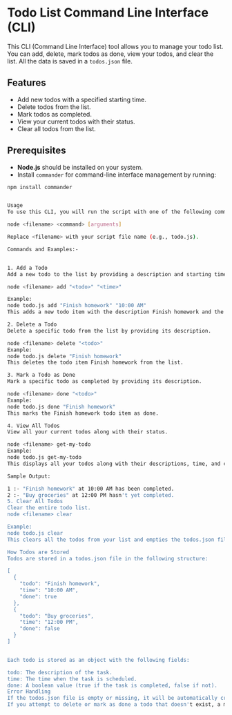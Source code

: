 # Todo List Command Line Interface (CLI)

This CLI (Command Line Interface) tool allows you to manage your todo list. You can add, delete, mark todos as done, view your todos, and clear the list. All the data is saved in a `todos.json` file.

## Features

- Add new todos with a specified starting time.
- Delete todos from the list.
- Mark todos as completed.
- View your current todos with their status.
- Clear all todos from the list.

## Prerequisites

- **Node.js** should be installed on your system.
- Install `commander` for command-line interface management by running:

```bash
npm install commander


Usage
To use this CLI, you will run the script with one of the following commands:

node <filename> <command> [arguments]

Replace <filename> with your script file name (e.g., todo.js).

Commands and Examples:-


1. Add a Todo
Add a new todo to the list by providing a description and starting time.

node <filename> add "<todo>" "<time>"

Example:
node todo.js add "Finish homework" "10:00 AM"
This adds a new todo item with the description Finish homework and the time 10:00 AM.

2. Delete a Todo
Delete a specific todo from the list by providing its description.

node <filename> delete "<todo>"
Example:
node todo.js delete "Finish homework"
This deletes the todo item Finish homework from the list.

3. Mark a Todo as Done
Mark a specific todo as completed by providing its description.

node <filename> done "<todo>"
Example:
node todo.js done "Finish homework"
This marks the Finish homework todo item as done.

4. View All Todos
View all your current todos along with their status.

node <filename> get-my-todo
Example:
node todo.js get-my-todo
This displays all your todos along with their descriptions, time, and completion status.

Sample Output:

1 :- "Finish homework" at 10:00 AM has been completed.
2 :- "Buy groceries" at 12:00 PM hasn't yet completed.
5. Clear All Todos
Clear the entire todo list.
node <filename> clear

Example:
node todo.js clear
This clears all the todos from your list and empties the todos.json file.

How Todos are Stored
Todos are stored in a todos.json file in the following structure:

[
  {
    "todo": "Finish homework",
    "time": "10:00 AM",
    "done": true
  },
  {
    "todo": "Buy groceries",
    "time": "12:00 PM",
    "done": false
  }
]


Each todo is stored as an object with the following fields:

todo: The description of the task.
time: The time when the task is scheduled.
done: A boolean value (true if the task is completed, false if not).
Error Handling
If the todos.json file is empty or missing, it will be automatically created, and the list will initialize as empty.
If you attempt to delete or mark as done a todo that doesn't exist, a message will inform you that the task is not found.
